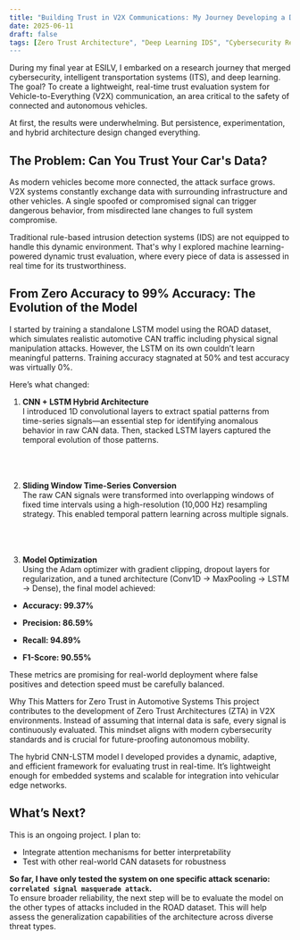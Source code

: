 ```yaml
---
title: "Building Trust in V2X Communications: My Journey Developing a Deep Learning-Based Intrusion Detection System"
date: 2025-06-11
draft: false
tags: [Zero Trust Architecture", "Deep Learning IDS", "Cybersecurity Research"]
---
```



During my final year at ESILV, I embarked on a research journey that merged cybersecurity, intelligent transportation systems (ITS), and deep learning. The goal? To create a lightweight, real-time trust evaluation system for Vehicle-to-Everything (V2X) communication, an area critical to the safety of connected and autonomous vehicles.

At first, the results were underwhelming. But persistence, experimentation, and hybrid architecture design changed everything.

## The Problem: Can You Trust Your Car's Data?
As modern vehicles become more connected, the attack surface grows. V2X systems constantly exchange data with surrounding infrastructure and other vehicles. A single spoofed or compromised signal can trigger dangerous behavior, from misdirected lane changes to full system compromise.

Traditional rule-based intrusion detection systems (IDS) are not equipped to handle this dynamic environment. That's why I explored machine learning-powered dynamic trust evaluation, where every piece of data is assessed in real time for its trustworthiness.

## From Zero Accuracy to 99% Accuracy: The Evolution of the Model
I started by training a standalone LSTM model using the ROAD dataset, which simulates realistic automotive CAN traffic including physical signal manipulation attacks. However, the LSTM on its own couldn’t learn meaningful patterns. Training accuracy stagnated at 50% and test accuracy was virtually 0%.

Here’s what changed:

1. **CNN + LSTM Hybrid Architecture**  
   I introduced 1D convolutional layers to extract spatial patterns from time-series signals—an essential step for identifying anomalous behavior in raw CAN data. Then, stacked LSTM layers captured the temporal evolution of those patterns.  
   <br/>  
   <br/>  

2. **Sliding Window Time-Series Conversion**  
   The raw CAN signals were transformed into overlapping windows of fixed time intervals using a high-resolution (10,000 Hz) resampling strategy. This enabled temporal pattern learning across multiple signals.  
   <br/>  
   <br/>   

4. **Model Optimization**  
   Using the Adam optimizer with gradient clipping, dropout layers for regularization, and a tuned architecture (Conv1D → MaxPooling → LSTM → Dense), the final model achieved:

- **Accuracy: 99.37%**

- **Precision: 86.59%**

- **Recall: 94.89%**

- **F1-Score: 90.55%**

These metrics are promising for real-world deployment where false positives and detection speed must be carefully balanced.

Why This Matters for Zero Trust in Automotive Systems
This project contributes to the development of Zero Trust Architectures (ZTA) in V2X environments. Instead of assuming that internal data is safe, every signal is continuously evaluated. This mindset aligns with modern cybersecurity standards and is crucial for future-proofing autonomous mobility.

The hybrid CNN-LSTM model I developed provides a dynamic, adaptive, and efficient framework for evaluating trust in real-time. It’s lightweight enough for embedded systems and scalable for integration into vehicular edge networks.

## What’s Next?

This is an ongoing project. I plan to:

- Integrate attention mechanisms for better interpretability  
- Test with other real-world CAN datasets for robustness  

**So far, I have only tested the system on one specific attack scenario: `correlated signal masquerade attack`.**  
To ensure broader reliability, the next step will be to evaluate the model on the other types of attacks included in the ROAD dataset. This will help assess the generalization capabilities of the architecture across diverse threat types.
